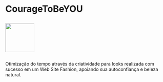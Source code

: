 # CourageToBeYOU <p><img width="90" heigth="90" src="https://github.com/BiaRosaR/CouragetoBeYOU/assets/125586731/fa62175e-6c79-432c-aeb0-485db531ae9d"></p>
 
Otimização do tempo através da criatividade para looks realizada com sucesso em um Web Site Fashion, apoiando sua autoconfiança e beleza natural.

